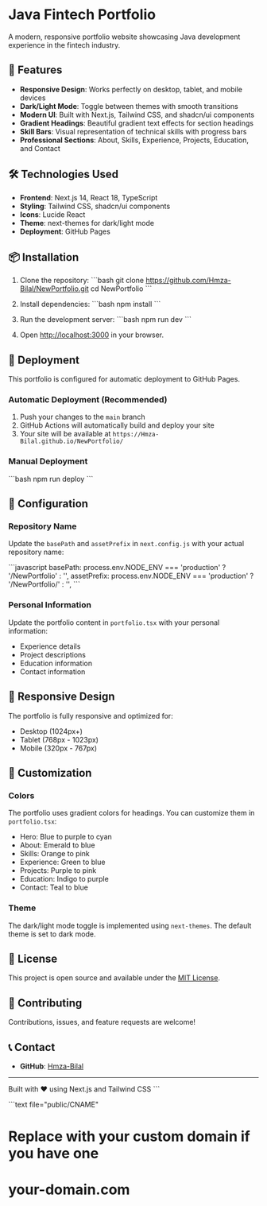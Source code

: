 # Java Fintech Portfolio

A modern, responsive portfolio website showcasing Java development experience in the fintech industry.

## 🚀 Features

- **Responsive Design**: Works perfectly on desktop, tablet, and mobile devices
- **Dark/Light Mode**: Toggle between themes with smooth transitions
- **Modern UI**: Built with Next.js, Tailwind CSS, and shadcn/ui components
- **Gradient Headings**: Beautiful gradient text effects for section headings
- **Skill Bars**: Visual representation of technical skills with progress bars
- **Professional Sections**: About, Skills, Experience, Projects, Education, and Contact

## 🛠️ Technologies Used

- **Frontend**: Next.js 14, React 18, TypeScript
- **Styling**: Tailwind CSS, shadcn/ui components
- **Icons**: Lucide React
- **Theme**: next-themes for dark/light mode
- **Deployment**: GitHub Pages

## 📦 Installation

1. Clone the repository:
\`\`\`bash
git clone https://github.com/Hmza-Bilal/NewPortfolio.git
cd NewPortfolio
\`\`\`

2. Install dependencies:
\`\`\`bash
npm install
\`\`\`

3. Run the development server:
\`\`\`bash
npm run dev
\`\`\`

4. Open [http://localhost:3000](http://localhost:3000) in your browser.

## 🚀 Deployment

This portfolio is configured for automatic deployment to GitHub Pages.

### Automatic Deployment (Recommended)

1. Push your changes to the `main` branch
2. GitHub Actions will automatically build and deploy your site
3. Your site will be available at `https://Hmza-Bilal.github.io/NewPortfolio/`

### Manual Deployment

\`\`\`bash
npm run deploy
\`\`\`

## 📝 Configuration

### Repository Name

Update the `basePath` and `assetPrefix` in `next.config.js` with your actual repository name:

\`\`\`javascript
basePath: process.env.NODE_ENV === 'production' ? '/NewPortfolio' : '',
assetPrefix: process.env.NODE_ENV === 'production' ? '/NewPortfolio/' : '',
\`\`\`

### Personal Information

Update the portfolio content in `portfolio.tsx` with your personal information:
- Experience details
- Project descriptions
- Education information
- Contact information

## 📱 Responsive Design

The portfolio is fully responsive and optimized for:
- Desktop (1024px+)
- Tablet (768px - 1023px)
- Mobile (320px - 767px)

## 🎨 Customization

### Colors
The portfolio uses gradient colors for headings. You can customize them in `portfolio.tsx`:
- Hero: Blue to purple to cyan
- About: Emerald to blue
- Skills: Orange to pink
- Experience: Green to blue
- Projects: Purple to pink
- Education: Indigo to purple
- Contact: Teal to blue

### Theme
The dark/light mode toggle is implemented using `next-themes`. The default theme is set to dark mode.

## 📄 License

This project is open source and available under the [MIT License](LICENSE).

## 🤝 Contributing

Contributions, issues, and feature requests are welcome!

## 📞 Contact

- **GitHub**: [Hmza-Bilal](https://github.com/Hmza-Bilal)

---

Built with ❤️ using Next.js and Tailwind CSS
\`\`\`

\`\`\`text file="public/CNAME"
# Replace with your custom domain if you have one
# your-domain.com
